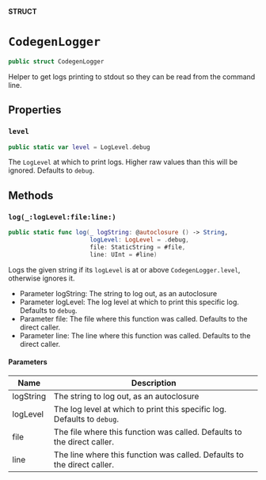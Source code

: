 **STRUCT**

# `CodegenLogger`

```swift
public struct CodegenLogger
```

Helper to get logs printing to stdout so they can be read from the command line.

## Properties
### `level`

```swift
public static var level = LogLevel.debug
```

The `LogLevel` at which to print logs. Higher raw values than this will
be ignored. Defaults to `debug`.

## Methods
### `log(_:logLevel:file:line:)`

```swift
public static func log(_ logString: @autoclosure () -> String,
                       logLevel: LogLevel = .debug,
                       file: StaticString = #file,
                       line: UInt = #line)
```

Logs the given string if its `logLevel` is at or above `CodegenLogger.level`, otherwise ignores it.

- Parameter logString: The string to log out, as an autoclosure
- Parameter logLevel: The log level at which to print this specific log. Defaults to `debug`.
- Parameter file: The file where this function was called. Defaults to the direct caller.
- Parameter line: The line where this function was called. Defaults to the direct caller.

#### Parameters

| Name | Description |
| ---- | ----------- |
| logString | The string to log out, as an autoclosure |
| logLevel | The log level at which to print this specific log. Defaults to `debug`. |
| file | The file where this function was called. Defaults to the direct caller. |
| line | The line where this function was called. Defaults to the direct caller. |